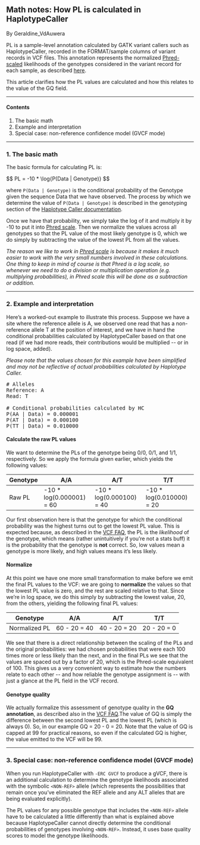 ## Math notes: How PL is calculated in HaplotypeCaller

By Geraldine_VdAuwera

<p>PL is a sample-level annotation calculated by GATK variant callers such as HaplotypeCaller, recorded in the FORMAT/sample columns of variant records in VCF files. This annotation represents the normalized <a rel="nofollow" href="https://www.broadinstitute.org/gatk/guide/article?id=4260">Phred-scaled</a> likelihoods of the genotypes considered in the variant record for each sample, as described <a rel="nofollow" href="https://www.broadinstitute.org/gatk/guide/article?id=1268">here</a>.</p>

<p>This article clarifies how the PL values are calculated and how this relates to the value of the GQ field.</p>

<hr></hr><h4>Contents</h4>

<ol><li>The basic math</li>
<li>Example and interpretation</li>
<li>Special case: non-reference confidence model (GVCF mode)</li>
</ol><hr></hr><h3>1. The basic math</h3>

<p>The basic formula for calculating PL is:</p>

<p>$$ PL = -10 * \log{P(Data | Genotype)} $$</p>

<p>where <code class="code codeInline" spellcheck="false">P(Data | Genotype)</code> is the conditional probability of the Genotype given the sequence Data that we have observed. The process by which we determine the value of <code class="code codeInline" spellcheck="false">P(Data | Genotype)</code> is described in the genotyping section of the <a rel="nofollow" href="https://www.broadinstitute.org/gatk/guide/article?id=4442">Haplotype Caller documentation</a>.</p>

<p>Once we have that probability, we simply take the log of it and multiply it by -10 to put it into <a rel="nofollow" href="https://www.broadinstitute.org/gatk/guide/article?id=4260">Phred scale</a>. Then we normalize the values across all genotypes so that the PL value of the most likely genotype is 0, which we do simply by subtracting the value of the lowest PL from all the values.</p>

<p><em>The reason we like to work in <a rel="nofollow" href="https://www.broadinstitute.org/gatk/guide/article?id=4260">Phred scale</a> is because it makes it much easier to work with the very small numbers involved in these calculations. One thing to keep in mind of course is that Phred is a log scale, so whenever we need to do a division or multiplication operation (e.g. multiplying probabilities), in Phred scale this will be done as a subtraction or addition.</em></p>

<hr></hr><h3>2. Example and interpretation</h3>

<p>Here’s a worked-out example to illustrate this process. Suppose we have a site where the reference allele is A, we observed one read that has a non-reference allele T at the position of interest, and we have in hand the conditional probabilities calculated by HaplotypeCaller based on that one read (if we had more reads, their contributions would be multiplied -- or in log space, added).</p>

<p><em>Please note that the values chosen for this example have been simplified and may not be reflective of actual probabilities calculated by Haplotype Caller.</em></p>

<pre class="code codeBlock" spellcheck="false"># Alleles
Reference: A
Read: T

# Conditional probabilities calculated by HC 
P(AA | Data) = 0.000001
P(AT | Data) = 0.000100
P(TT | Data) = 0.010000
</pre>

<h4>Calculate the raw PL values</h4>

<p>We want to determine the PLs of the genotype being 0/0, 0/1, and 1/1, respectively. So we apply the formula given earlier, which yields the following values:</p>

<table><thead><tr><th>Genotype</th>
  <th>A/A</th>
  <th>A/T</th>
  <th>T/T</th>
</tr></thead><tbody><tr><td>Raw PL</td>
  <td>-10 * log(0.000001) = 60</td>
  <td>-10 * log(0.000100) = 40</td>
  <td>-10 * log(0.010000) = 20</td>
</tr></tbody></table><p>Our first observation here is that the genotype for which the conditional probability was the highest turns out to get the lowest PL value. This is expected because, as described in the <a rel="nofollow" href="https://www.broadinstitute.org/gatk/guide/article?id=1268">VCF FAQ</a>, the PL is the <em>likelihood</em> of the genotype, which means (rather unintuitively if you’re not a stats buff) it is the probability that the genotype is <strong>not</strong> correct. So, low values mean a genotype is more likely, and high values means it’s less likely.</p>

<h4>Normalize</h4>

<p>At this point we have one more small transformation to make before we emit the final PL values to the VCF: we are going to <strong>normalize</strong> the values so that the lowest PL value is zero, and the rest are scaled relative to that. Since we’re in log space, we do this simply by subtracting the lowest value, 20, from the others, yielding the following final PL values:</p>

<table><thead><tr><th>Genotype</th>
  <th>A/A</th>
  <th>A/T</th>
  <th>T/T</th>
</tr></thead><tbody><tr><td>Normalized PL</td>
  <td>60 - 20 = 40</td>
  <td>40 - 20 = 20</td>
  <td>20 - 20 = 0</td>
</tr></tbody></table><p>We see that there is a direct relationship between the scaling of the PLs and the original probabilities: we had chosen probabilities that were each 100 times more or less likely than the next, and in the final PLs we see that the values are spaced out by a factor of 20, which is the Phred-scale equivalent of 100. This gives us a very convenient way to estimate how the numbers relate to each other -- and how reliable the genotype assignment is -- with just a glance at the PL field in the VCF record.</p>

<h4>Genotype quality</h4>

<p>We actually formalize this assessment of genotype quality in the <strong>GQ annotation</strong>, as described also in the <a rel="nofollow" href="https://www.broadinstitute.org/gatk/guide/article?id=1268">VCF FAQ</a>.The value of GQ is simply the difference between the second lowest PL and the lowest PL (which is always 0). So, in our example GQ = 20 - 0 = 20. Note that the value of GQ is capped at 99 for practical reasons, so even if the calculated GQ is higher, the value emitted to the VCF will be 99.</p>

<hr></hr><h3>3. Special case: non-reference confidence model (GVCF mode)</h3>

<p>When you run HaplotypeCaller with <code class="code codeInline" spellcheck="false">-ERC GVCF</code> to produce a gVCF, there is an additional calculation to determine the genotype likelihoods associated with the symbolic <code class="code codeInline" spellcheck="false">&lt;NON-REF&gt;</code> allele (which represents the possibilities that remain once you’ve eliminated the REF allele and any ALT alleles that are being evaluated explicitly).</p>

<p>The PL values for any possible genotype that includes the <code class="code codeInline" spellcheck="false">&lt;NON-REF&gt;</code> allele have to be calculated a little differently than what is explained above because HaplotypeCaller cannot directly determine the conditional probabilities of genotypes involving <code class="code codeInline" spellcheck="false">&lt;NON-REF&gt;</code>. Instead, it uses base quality scores to model the genotype likelihoods.</p>
